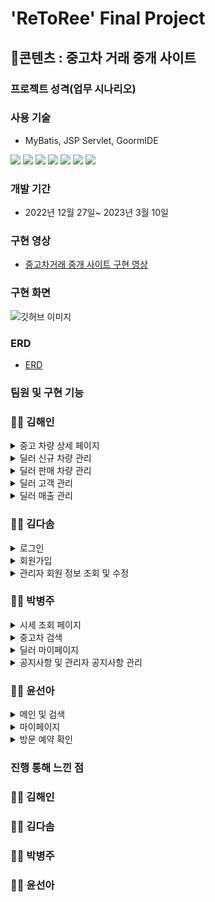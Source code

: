 # 'ReToRee' Final Project

## 📃콘텐츠 : 중고차 거래 중개 사이트

### 프로젝트 성격(업무 시나리오)

### 사용 기술

- MyBatis, JSP Servlet, GoormIDE

<img src="https://img.shields.io/badge/Java-3178C6?style=flat&logo=&logoColor=white"/> <img src="https://img.shields.io/badge/JavaScript-F7DF1E?style=flat&logo=JavaScript&logoColor=white"/> <img src="https://img.shields.io/badge/SpringBoot-6DB33F?style=flat&logo=Spring Boot&logoColor=white"/> <img src="https://img.shields.io/badge/MySQL-4479A1?style=flat&logo=MySQL&logoColor=white"/> <img src="https://img.shields.io/badge/Bootstrap-7952B3?style=flat&logo=Bootstrap&logoColor=white"/> <img src="https://img.shields.io/badge/HTML5-E34F26?style=flat&logo=HTML5&logoColor=white"/> <img src="https://img.shields.io/badge/CSS-1572B6?style=flat&logo=CSS3&logoColor=white"/>

### 개발 기간

- 2022년 12월 27일~ 2023년 3월 10일

### 구현 영상

- [중고차거래 중개 사이트 구현 영상]()

### 구현 화면

![깃허브 이미지](image.png)

### ERD

- [ERD](https://github.com/HNNNY35/final_retoree/blob/master/DataBases/table_schemas/merge_erd_3.png)

### 팀원 및 구현 기능

### 👩‍💻 김해인
<details>
<summary>중고 차량 상세 페이지</summary>

 - [Mapper.xml](https://github.com/HNNNY35/final_retoree/blob/master/src/main/resources/sqlmapper/mysql/CarDetailMapper.xml)
 - [Mapper.xml](https://github.com/HNNNY35/final_retoree/blob/master/src/main/resources/sqlmapper/mysql/CarDetailMapper.xml)
 - [Mapper.xml](https://github.com/HNNNY35/final_retoree/blob/master/src/main/resources/sqlmapper/mysql/CarDetailMapper.xml)
  
  
</details>

<details>
<summary>딜러 신규 차량 관리</summary>

 - [CarRegMapper.xml](https://github.com/HNNNY35/final_retoree/blob/master/src/main/resources/sqlmapper/mysql/CarRegMapper.xml)
 - [Mapper.xml](https://github.com/HNNNY35/final_retoree/blob/master/src/main/resources/sqlmapper/mysql/CarDetailMapper.xml)
 - [Mapper.xml](https://github.com/HNNNY35/final_retoree/blob/master/src/main/resources/sqlmapper/mysql/CarDetailMapper.xml)
  
  
</details>

<details>
<summary>딜러 판매 차량 관리</summary>
  
 ### 차량 정보 수정
  
 - [CarModifyMapper.xml](https://github.com/HNNNY35/final_retoree/blob/master/src/main/resources/sqlmapper/mysql/CarModifyMapper.xml)
 - [Mapper.xml](https://github.com/HNNNY35/final_retoree/blob/master/src/main/resources/sqlmapper/mysql/CarDetailMapper.xml)
 - [Mapper.xml](https://github.com/HNNNY35/final_retoree/blob/master/src/main/resources/sqlmapper/mysql/CarDetailMapper.xml)
 
  ### 판매 관리(방문 예약 확정, 판매 상태 변경)
 - [DealerSalesMgmtMapper.xml](https://github.com/HNNNY35/final_retoree/blob/master/src/main/resources/sqlmapper/mysql/DealerSalesMgmtMapper.xml)
 - [Mapper.xml](https://github.com/HNNNY35/final_retoree/blob/master/src/main/resources/sqlmapper/mysql/CarDetailMapper.xml)
 - [Mapper.xml](https://github.com/HNNNY35/final_retoree/blob/master/src/main/resources/sqlmapper/mysql/CarDetailMapper.xml)
  
</details>

<details>
<summary>딜러 고객 관리</summary>

 - [DealerSalesMgmtMapper.xml](https://github.com/HNNNY35/final_retoree/blob/master/src/main/resources/sqlmapper/mysql/DealerSalesMgmtMapper.xml)
 - [Mapper.xml](https://github.com/HNNNY35/final_retoree/blob/master/src/main/resources/sqlmapper/mysql/CarDetailMapper.xml)
 - [Mapper.xml](https://github.com/HNNNY35/final_retoree/blob/master/src/main/resources/sqlmapper/mysql/CarDetailMapper.xml)
  
  
</details>

<details>
<summary>딜러 매출 관리</summary>

 - [DealerSalesMgmtMapper.xml](https://github.com/HNNNY35/final_retoree/blob/master/src/main/resources/sqlmapper/mysql/DealerSalesMgmtMapper.xml)
 - [Mapper.xml](https://github.com/HNNNY35/final_retoree/blob/master/src/main/resources/sqlmapper/mysql/CarDetailMapper.xml)
 - [Mapper.xml](https://github.com/HNNNY35/final_retoree/blob/master/src/main/resources/sqlmapper/mysql/CarDetailMapper.xml)
  
  
</details>




### 👩‍💻 김다솜
<details>
<summary>로그인</summary>

 - [LoginMapper.xml](https://github.com/HNNNY35/final_retoree/blob/master/src/main/resources/sqlmapper/mysql/LoginMapper.xml)
 - [Mapper.xml](https://github.com/HNNNY35/final_retoree/blob/master/src/main/resources/sqlmapper/mysql/CarDetailMapper.xml)
 - [Mapper.xml](https://github.com/HNNNY35/final_retoree/blob/master/src/main/resources/sqlmapper/mysql/CarDetailMapper.xml)
  
  
</details>

<details>
<summary>회원가입</summary>

 - [RegisterMapper.xml](https://github.com/HNNNY35/final_retoree/blob/master/src/main/resources/sqlmapper/mysql/RegisterMapper.xml)
 - [Mapper.xml](https://github.com/HNNNY35/final_retoree/blob/master/src/main/resources/sqlmapper/mysql/CarDetailMapper.xml)
 - [Mapper.xml](https://github.com/HNNNY35/final_retoree/blob/master/src/main/resources/sqlmapper/mysql/CarDetailMapper.xml)
  
  
</details>

<details>
<summary>관리자 회원 정보 조회 및 수정</summary>

 - [UserInfoAdminMapper.xml](https://github.com/HNNNY35/final_retoree/blob/master/src/main/resources/sqlmapper/mysql/UserInfoAdminMapper.xml)
 - [Mapper.xml](https://github.com/HNNNY35/final_retoree/blob/master/src/main/resources/sqlmapper/mysql/CarDetailMapper.xml)
 - [Mapper.xml](https://github.com/HNNNY35/final_retoree/blob/master/src/main/resources/sqlmapper/mysql/CarDetailMapper.xml)
  
  
</details>


### 👩‍💻 박병주
<details>
<summary>시세 조회 페이지</summary>

 - [CheckPriceMapper.xml](https://github.com/HNNNY35/final_retoree/blob/master/src/main/resources/sqlmapper/mysql/CheckPriceMapper.xml)
 - [Mapper.xml](https://github.com/HNNNY35/final_retoree/blob/master/src/main/resources/sqlmapper/mysql/CarDetailMapper.xml)
 - [Mapper.xml](https://github.com/HNNNY35/final_retoree/blob/master/src/main/resources/sqlmapper/mysql/CarDetailMapper.xml)
  
  
</details>

<details>
<summary>중고차 검색</summary>

 - [SearchMapper.xml](https://github.com/HNNNY35/final_retoree/blob/master/src/main/resources/sqlmapper/mysql/SearchMapper.xml)
 - [Mapper.xml](https://github.com/HNNNY35/final_retoree/blob/master/src/main/resources/sqlmapper/mysql/CarDetailMapper.xml)
 - [Mapper.xml](https://github.com/HNNNY35/final_retoree/blob/master/src/main/resources/sqlmapper/mysql/CarDetailMapper.xml)
  
  
</details>

<details>
<summary>딜러 마이페이지</summary>

 - [DealerMapper.xml](https://github.com/HNNNY35/final_retoree/blob/master/src/main/resources/sqlmapper/mysql/DealerMapper.xml)
 - [Mapper.xml](https://github.com/HNNNY35/final_retoree/blob/master/src/main/resources/sqlmapper/mysql/CarDetailMapper.xml)
 - [Mapper.xml](https://github.com/HNNNY35/final_retoree/blob/master/src/main/resources/sqlmapper/mysql/CarDetailMapper.xml)
  
  
</details>

<details>
<summary>공지사항 및 관리자 공지사항 관리</summary>

 - [NoticeMapper.xml](https://github.com/HNNNY35/final_retoree/blob/master/src/main/resources/sqlmapper/mysql/NoticeMapper.xml)
 - [Mapper.xml](https://github.com/HNNNY35/final_retoree/blob/master/src/main/resources/sqlmapper/mysql/CarDetailMapper.xml)
 - [Mapper.xml](https://github.com/HNNNY35/final_retoree/blob/master/src/main/resources/sqlmapper/mysql/CarDetailMapper.xml)
  
  
</details>

### 👩‍💻 윤선아
<details>
<summary>메인 및 검색</summary>

 - [MainMapper.xml](https://github.com/HNNNY35/final_retoree/blob/master/src/main/resources/sqlmapper/mysql/MainMapper.xml)
 - [Mapper.xml](https://github.com/HNNNY35/final_retoree/blob/master/src/main/resources/sqlmapper/mysql/CarDetailMapper.xml)
 - [Mapper.xml](https://github.com/HNNNY35/final_retoree/blob/master/src/main/resources/sqlmapper/mysql/CarDetailMapper.xml)
  
  
</details>

<details>
<summary>마이페이지</summary>

 - [MyPageMapper.xml](https://github.com/HNNNY35/final_retoree/blob/master/src/main/resources/sqlmapper/mysql/MyPageMapper.xml)
 - [Mapper.xml](https://github.com/HNNNY35/final_retoree/blob/master/src/main/resources/sqlmapper/mysql/CarDetailMapper.xml)
 - [Mapper.xml](https://github.com/HNNNY35/final_retoree/blob/master/src/main/resources/sqlmapper/mysql/CarDetailMapper.xml)
  
  
</details>

<details>
<summary>방문 예약 확인</summary>

 - [ReservationMapper.xml](https://github.com/HNNNY35/final_retoree/blob/master/src/main/resources/sqlmapper/mysql/ReservationMapper.xml)
 - [Mapper.xml](https://github.com/HNNNY35/final_retoree/blob/master/src/main/resources/sqlmapper/mysql/CarDetailMapper.xml)
 - [Mapper.xml](https://github.com/HNNNY35/final_retoree/blob/master/src/main/resources/sqlmapper/mysql/CarDetailMapper.xml)
  
  
</details>


### 진행 통해 느낀 점

### 👩‍💻 김해인

### 👩‍💻 김다솜

### 👩‍💻 박병주

### 👩‍💻 윤선아
